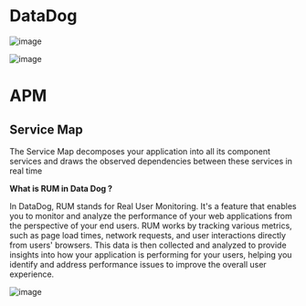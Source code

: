 # DataDog

![image](https://github.com/Somi-Reddy-Mamidi/DataDog/assets/158804084/87aaabee-6a50-4302-8cbe-545d11ab5519)

![image](https://github.com/Somi-Reddy-Mamidi/DataDog/assets/158804084/aa30524e-9b32-4cb6-88c3-f54c8ff24f38)



# APM

## Service Map
The Service Map decomposes your application into all its component services and draws the observed dependencies between these services in real time

**What is RUM in Data Dog ?**

In DataDog, RUM stands for Real User Monitoring. It's a feature that enables you to monitor and analyze the performance of your web applications from the perspective of your end users. RUM works by tracking various metrics, such as page load times, network requests, and user interactions directly from users' browsers. This data is then collected and analyzed to provide insights into how your application is performing for your users, helping you identify and address performance issues to improve the overall user experience.


![image](https://github.com/Somi-Reddy-Mamidi/DataDog/assets/158804084/2e186776-f011-4b78-b292-0729fd3f3d8d)







